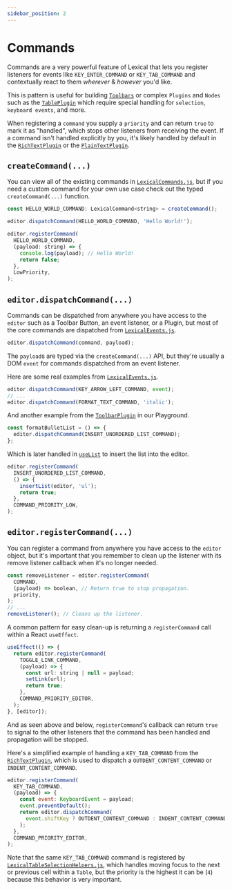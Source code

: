 ```yaml
---
sidebar_position: 2
---
```


# Commands

Commands are a very powerful feature of Lexical that lets you register listeners for events like `KEY_ENTER_COMMAND` or `KEY_TAB_COMMAND` and contextually react to them _wherever_ & _however_ you'd like.

This is pattern is useful for building [`Toolbars`](https://github.com/facebook/lexical/blob/main/packages/lexical-playground/src/plugins/ToolbarPlugin.jsx) or complex `Plugins` and `Nodes` such as the [`TablePlugin`](https://github.com/facebook/lexical/tree/main/packages/lexical-table) which require special handling for `selection`, `keyboard events`, and more.

When registering a `command` you supply a `priority` and can return `true` to mark it as "handled", which stops other listeners from receiving the event. If a command isn't handled explicitly by you, it's likely handled by default in the [`RichTextPlugin`](https://github.com/facebook/lexical/blob/main/packages/lexical-rich-text/src/index.js) or the [`PlainTextPlugin`](https://github.com/facebook/lexical/blob/main/packages/lexical-plain-text/src/index.js).

## `createCommand(...)`

You can view all of the existing commands in [`LexicalCommands.js`](https://github.com/facebook/lexical/blob/main/packages/lexical/src/LexicalCommands.js), but if you need a custom command for your own use case check out the typed `createCommand(...)` function.

```js
const HELLO_WORLD_COMMAND: LexicalCommand<string> = createCommand();

editor.dispatchCommand(HELLO_WORLD_COMMAND, 'Hello World!');

editor.registerCommand(
  HELLO_WORLD_COMMAND,
  (payload: string) => {
    console.log(payload); // Hello World!
    return false;
  },
  LowPriority,
);
```

## `editor.dispatchCommand(...)`

Commands can be dispatched from anywhere you have access to the `editor` such as a Toolbar Button, an event listener, or a Plugin, but most of the core commands are dispatched from [`LexicalEvents.js`](https://github.com/facebook/lexical/blob/main/packages/lexical/src/LexicalEvents.js).

```js
editor.dispatchCommand(command, payload);
```

The `payload`s are typed via the `createCommand(...)` API, but they're usually a DOM `event` for commands dispatched from an event listener.

Here are some real examples from [`LexicalEvents.js`](https://github.com/facebook/lexical/blob/main/packages/lexical/src/LexicalEvents.js).

```js
editor.dispatchCommand(KEY_ARROW_LEFT_COMMAND, event);
// ...
editor.dispatchCommand(FORMAT_TEXT_COMMAND, 'italic');
```

And another example from the [`ToolbarPlugin`](https://github.com/facebook/lexical/blob/main/packages/lexical-playground/src/plugins/ToolbarPlugin.jsx) in our Playground.

```js
const formatBulletList = () => {
  editor.dispatchCommand(INSERT_UNORDERED_LIST_COMMAND);
};
```

Which is later handled in [`useList`](https://github.com/facebook/lexical/blob/1f62ace08e15d55515f3750840133efecd6d7d01/packages/lexical-react/src/shared/useList.ts#L65) to insert the list into the editor.

```js
editor.registerCommand(
  INSERT_UNORDERED_LIST_COMMAND,
  () => {
    insertList(editor, 'ul');
    return true;
  },
  COMMAND_PRIORITY_LOW,
);
```

## `editor.registerCommand(...)`

You can register a command from anywhere you have access to the `editor` object, but it's important that you remember to clean up the listener with its remove listener callback when it's no longer needed.

```js
const removeListener = editor.registerCommand(
  COMMAND,
  (payload) => boolean, // Return true to stop propagation.
  priority,
);
// ...
removeListener(); // Cleans up the listener.
```

A common pattern for easy clean-up is returning a `registerCommand` call within a React `useEffect`.

```jsx
useEffect(() => {
  return editor.registerCommand(
    TOGGLE_LINK_COMMAND,
    (payload) => {
      const url: string | null = payload;
      setLink(url);
      return true;
    },
    COMMAND_PRIORITY_EDITOR,
  );
}, [editor]);
```

And as seen above and below, `registerCommand`'s callback can return `true` to signal to the other listeners that the command has been handled and propagation will be stopped.

Here's a simplified example of handling a `KEY_TAB_COMMAND` from the [`RichTextPlugin`](https://github.com/facebook/lexical/blob/76b28f4e2b70f1194cc8148dcc30c9f9ec61f811/packages/lexical-rich-text/src/index.js#L625), which is used to dispatch a `OUTDENT_CONTENT_COMMAND` or `INDENT_CONTENT_COMMAND`.

```js
editor.registerCommand(
  KEY_TAB_COMMAND,
  (payload) => {
    const event: KeyboardEvent = payload;
    event.preventDefault();
    return editor.dispatchCommand(
      event.shiftKey ? OUTDENT_CONTENT_COMMAND : INDENT_CONTENT_COMMAND,
    );
  },
  COMMAND_PRIORITY_EDITOR,
);
```

Note that the same `KEY_TAB_COMMAND` command is registered by [`LexicalTableSelectionHelpers.js`](https://github.com/facebook/lexical/blob/1f62ace08e15d55515f3750840133efecd6d7d01/packages/lexical-table/src/LexicalTableSelectionHelpers.js#L733), which handles moving focus to the next or previous cell within a `Table`, but the priority is the highest it can be (`4`) because this behavior is very important.
